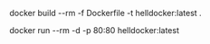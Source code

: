 docker build --rm -f Dockerfile -t helldocker:latest .

docker run --rm -d -p 80:80 helldocker:latest